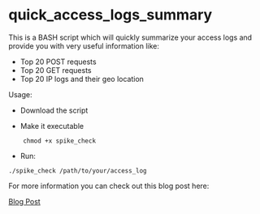 # quick_access_logs_summary

This is a BASH script which will quickly summarize your access logs and provide you with very useful information like:
- Top 20 POST requests
- Top 20 GET requests
- Top 20 IP logs and their geo location

Usage:

- Download the script

- Make it executable
```
    chmod +x spike_check
```
- Run:
```
./spike_check /path/to/your/access_log
```

For more information you can check out this blog post here:

[Blog Post](https://bobbyiliev.com/blog/bash-script-will-summarize-access-logs-check-caused-spike-server/)

<!-- hiện lúc chạy script hôm nay 12/11/24 thì bấm yes nó lỗi 
file thứ 2 là file chatgpt  -->


